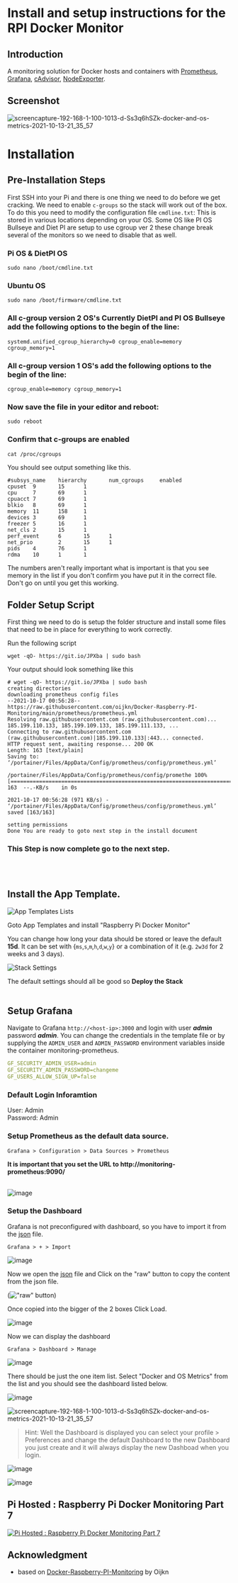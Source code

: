 # Install and setup instructions for the RPI Docker Monitor

## Introduction

A monitoring solution for Docker hosts and containers with [Prometheus](https://prometheus.io/), [Grafana](http://grafana.org/), [cAdvisor](https://github.com/google/cadvisor), [NodeExporter](https://github.com/prometheus/node_exporter).

## Screenshot

![screencapture-192-168-1-100-1013-d-Ss3q6hSZk-docker-and-os-metrics-2021-10-13-21_35_57](https://user-images.githubusercontent.com/18188407/137201307-a47cf9c3-fe8b-4792-8bd1-3fc02f89893b.png)


# Installation

## Pre-Installation Steps

First SSH into your Pi and there is one thing we need to do before we get cracking. We need to enable `c-groups` so the stack will work out of the box. To do this you need to modify the configuration file `cmdline.txt`:  This is stored in various locations depending on your OS.  Some OS like PI OS Bullseye and Diet PI are setup to use cgroup ver 2 these change break several of the monitors so we need to disable that as well.

### Pi OS & DietPI OS
```
sudo nano /boot/cmdline.txt
```

### Ubuntu OS
```
sudo nano /boot/firmware/cmdline.txt
```

### All c-group version 2 OS's Currently DietPI and PI OS Bullseye add the following options to the begin of the line:

```
systemd.unified_cgroup_hierarchy=0 cgroup_enable=memory cgroup_memory=1
```

### All c-group version 1 OS's add the following options to the begin of the line:

```
cgroup_enable=memory cgroup_memory=1
```

### Now save the file in your editor and reboot:

```
sudo reboot
```

### Confirm that c-groups are enabled

```
cat /proc/cgroups
```

You should see output something like this.

```
#subsys_name    hierarchy       num_cgroups     enabled
cpuset  9       15      1
cpu     7       69      1
cpuacct 7       69      1
blkio   8       69      1
memory  11      158     1
devices 3       69      1
freezer 5       16      1
net_cls 2       15      1
perf_event      6       15      1
net_prio        2       15      1
pids    4       76      1
rdma    10      1       1
```

The numbers aren't really important what is important is that you see memory in the list if you don't confirm you have put it in the correct file.  Don't go on until you get this working.

## Folder Setup Script

First thing we need to do is setup the folder structure and install some files that need to be in place for everything to work correctly.  

Run the following script
```
wget -qO- https://git.io/JPXba | sudo bash
```

Your output should look something like this

```
# wget -qO- https://git.io/JPXba | sudo bash
creating directories
downloading prometheus config files
--2021-10-17 00:56:28--  https://raw.githubusercontent.com/oijkn/Docker-Raspberry-PI-Monitoring/main/prometheus/prometheus.yml
Resolving raw.githubusercontent.com (raw.githubusercontent.com)... 185.199.110.133, 185.199.109.133, 185.199.111.133, ...
Connecting to raw.githubusercontent.com (raw.githubusercontent.com)|185.199.110.133|:443... connected.
HTTP request sent, awaiting response... 200 OK
Length: 163 [text/plain]
Saving to: ‘/portainer/Files/AppData/Config/prometheus/config/prometheus.yml’

/portainer/Files/AppData/Config/prometheus/config/promethe 100%[=======================================================================================================================================>]     163  --.-KB/s    in 0s

2021-10-17 00:56:28 (971 KB/s) - ‘/portainer/Files/AppData/Config/prometheus/config/prometheus.yml’ saved [163/163]

setting permissions
Done You are ready to goto next step in the install document
```

### This Step is now complete go to the next step.
<br><br>
## Install the App Template.<br>

![App Templates Lists](https://raw.githubusercontent.com/pi-hosted/pi-hosted/master/docs/images/rpi_docker_monitor-AppTemplatesList.png)

Goto App Templates and install "Raspberry Pi Docker Monitor"

You can change how long your data should be stored or leave the default **15d**. It can be set with {`ms`,`s`,`m`,`h`,`d`,`w`,`y`} or a combination of it (e.g. `2w3d` for 2 weeks and 3 days).

![Stack Settings](https://raw.githubusercontent.com/pi-hosted/pi-hosted/master/docs/images/rpi_docker_monitor-DeployStack.png)

The default settings should all be good so **Deploy the Stack**
<br><br>

## Setup Grafana

Navigate to Grafana `http://<host-ip>:3000` and login with user ***admin*** password ***admin***. You can change the credentials in the template file or by supplying the `ADMIN_USER` and `ADMIN_PASSWORD` environment variables inside the container monitoring-prometheus. 

```yaml
GF_SECURITY_ADMIN_USER=admin
GF_SECURITY_ADMIN_PASSWORD=changeme
GF_USERS_ALLOW_SIGN_UP=false
```

### Default Login Inforamtion

User: Admin <br>
Password: Admin

### Setup Prometheus as the default data source.
 
```
Grafana > Configuration > Data Sources > Prometheus
```
**It is important that you set the URL to http://monitoring-prometheus:9090/**<br><br>

![image](https://raw.githubusercontent.com/pi-hosted/pi-hosted/master/docs/images/rpi_docker_monitor-DataSource.png)

### Setup the Dashboard
Grafana is not preconfigured with dashboard, so you have to import it from the  [json](https://github.com/pi-hosted/pi-hosted/blob/master/configs/dashboard_by_oijkn.json) file.

```
Grafana > + > Import 
```

![image](https://raw.githubusercontent.com/pi-hosted/pi-hosted/master/docs/images/rpi_docker_monitor-Dashboard-Menu-Import.png)

Now we open the [json](https://github.com/pi-hosted/pi-hosted/blob/master/configs/dashboard_by_oijkn.json) file and Click on the "raw" button to copy the content from the json file.

(!["raw" button](https://raw.githubusercontent.com/pi-hosted/pi-hosted/master/docs/images/rpi_docker_monitor-Raw.png))


 Once copied into the bigger of the 2 boxes Click Load.

![image](https://raw.githubusercontent.com/pi-hosted/pi-hosted/master/docs/images/rpi_docker_monitor-Dashboard-Import.png)


Now we can display the dashboard

```
Grafana > Dashboard > Manage
```
![image](https://raw.githubusercontent.com/pi-hosted/pi-hosted/master/docs/images/rpi_docker_monitor-Menu-Dashboard-Manage.png)

There should be just the one item list.  Select "Docker and OS Metrics" from the list and you should see the dashboard listed below.

![image](https://raw.githubusercontent.com/pi-hosted/pi-hosted/master/docs/images/rpi_docker_monitor-Dashboard-Manage.png)

![screencapture-192-168-1-100-1013-d-Ss3q6hSZk-docker-and-os-metrics-2021-10-13-21_35_57](https://user-images.githubusercontent.com/18188407/137201307-a47cf9c3-fe8b-4792-8bd1-3fc02f89893b.png)


> Hint: Well the Dashboard is displayed you can select your profile > Preferences and change the default Dashboard to the new Dashboard you just create and it will always display the new Dashboad when you login.

![image](https://raw.githubusercontent.com/pi-hosted/pi-hosted/master/docs/images/rpi_docker_monitor-Menu-User-Preferences.png)

![image](https://raw.githubusercontent.com/pi-hosted/pi-hosted/master/docs/images/rpi_docker_monitor-Preferences-Dashboard.png)


## Pi Hosted : Raspberry Pi Docker Monitoring Part 7
[![Pi Hosted : Raspberry Pi Docker Monitoring Part 7](https://i.ytimg.com/vi/IoD3vFuep64/hqdefault.jpg?sqp=-oaymwEXCNACELwBSFryq4qpAwkIARUAAIhCGAE&rs=AOn4CLDBjV3a9aT7NV28n88mqqogOzLUww)](https://www.youtube.com/watch?v=IoD3vFuep64)

## Acknowledgment
* based on [Docker-Raspberry-PI-Monitoring](https://github.com/oijkn/Docker-Raspberry-PI-Monitoring) by Oijkn
